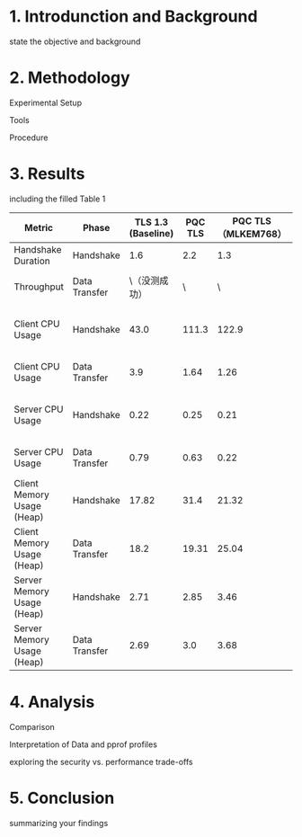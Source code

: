 # 1. Introdunction and Background

state the objective and background



# 2. Methodology

Experimental Setup

Tools

Procedure



# 3. Results

including the filled Table 1



| Metric                     | Phase         | TLS 1.3 (Baseline) | PQC TLS | PQC TLS（MLKEM768） | Units | Notes                       |
| -------------------------- | ------------- | ------------------ | ------- | ------------------- | ----- | --------------------------- |
| Handshake Duration         | Handshake     | 1.6                | 2.2     | 1.3                 | ms    | Wireshark, 5 trials         |
| Throughput                 | Data Transfer | \（没测成功）      | \       | \                   | Mbps  | iperf3 average, 5 trials    |
| Client CPU Usage           | Handshake     | 43.0               | 111.3   | 122.9               | %     | docker stats peak, 5 trials |
| Client CPU Usage           | Data Transfer | 3.9                | 1.64    | 1.26                | %     | pidstat avg, 5 trials       |
| Server CPU Usage           | Handshake     | 0.22               | 0.25    | 0.21                | %     | docker stats peak, 5 trials |
| Server CPU Usage           | Data Transfer | 0.79               | 0.63    | 0.22                | %     | pidstat avg, 5 trials       |
| Client Memory Usage (Heap) | Handshake     | 17.82              | 31.4    | 21.32               | MB    | docker stats peak, 5 trials |
| Client Memory Usage (Heap) | Data Transfer | 18.2               | 19.31   | 25.04               | MB    | docker stats avg, 5 trials  |
| Server Memory Usage (Heap) | Handshake     | 2.71               | 2.85    | 3.46                | MB    | docker stats peak, 5 trials |
| Server Memory Usage (Heap) | Data Transfer | 2.69               | 3.0     | 3.68                | MB    | docker stats avg, 5 trials  |

# 4. Analysis

Comparison

Interpretation of Data and pprof profiles

exploring the security vs. performance trade-offs



# 5. Conclusion

 summarizing your findings

